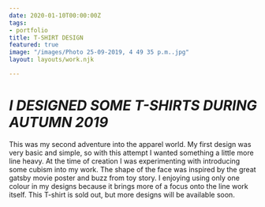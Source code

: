 ```yaml
---
date: 2020-01-10T00:00:00Z
tags:
- portfolio
title: T-SHIRT DESIGN
featured: true
image: "/images/Photo 25-09-2019, 4 49 35 p.m..jpg"
layout: layouts/work.njk

---
```

# **_I DESIGNED SOME T-SHIRTS DURING AUTUMN 2019_** 

This was my second adventure into the apparel world. My first design was very basic and simple, so with this attempt I wanted something a little more line heavy. At the time of creation I was experimenting with introducing some cubism into my work. The shape of the face was inspired by the great gatsby movie poster and buzz from toy story. I enjoying using only one colour in my designs because it brings more of a focus onto the line work itself. This T-shirt is sold out, but more designs will be available soon.   